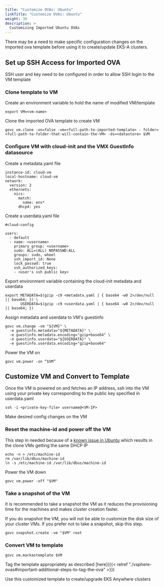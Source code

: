 ```yaml
---
title: "Customize OVAs: Ubuntu"
linkTitle: "Customize OVAs: Ubuntu"
weight: 30
description: >
  Customizing Imported Ubuntu OVAs
---
```


There may be a need to make specific configuration changes on the imported ova template before using it to create/update EKS-A clusters. 



## Set up SSH Access for Imported OVA


SSH user and key need to be configured in order to allow SSH login to the VM template


### Clone template to VM

Create an environment variable to hold the name of modified VM/template

```
export VM=<vm-name>
```

Clone the imported OVA template to create VM <vm-name>

```
govc vm.clone -on=false -vm=<full-path-to-imported-template> - folder=<full-path-to-folder-that-will-contain-the-VM> -ds=<datastore> $VM
```

### Configure VM with cloud-init and the VMX GuestInfo datasource

Create a metadata.yaml file

```
instance-id: cloud-vm
local-hostname: cloud-vm
network:
  version: 2
  ethernets:
    nics:
      match:
        name: ens*
      dhcp4: yes
```

Create a userdata.yaml file

```
#cloud-config

users:
  - default
  - name: <username>
    primary_group: <username>
    sudo: ALL=(ALL) NOPASSWD:ALL
    groups: sudo, wheel
    ssh_import_id: None
    lock_passwd: true
    ssh_authorized_keys:
    - <user's ssh public key>

```

Export environment variable containing the cloud-init metadata and userdata

```
export METADATA=$(gzip -c9 <metadata.yaml | { base64 -w0 2>/dev/null || base64; }) \
       USERDATA=$(gzip -c9 <userdata.yaml | { base64 -w0 2>/dev/null || base64; })

```

Assign metadata and userdata to VM's guestinfo

```
govc vm.change -vm "${VM}" \
  -e guestinfo.metadata="${METADATA}" \
  -e guestinfo.metadata.encoding="gzip+base64" \
  -e guestinfo.userdata="${USERDATA}" \
  -e guestinfo.userdata.encoding="gzip+base64"
```

Power the VM on

```
govc vm.power -on “$VM”
```


## Customize VM and Convert to Template

Once the VM is powered on and fetches an IP address, ssh into the VM using your private key corresponding to the public key specified in userdata.yaml

```
ssh -i <private-key-file> username@<VM-IP>
```

Make desired config changes on the VM

### Reset the machine-id and power off the VM

This step in needed because of a [known issue in Ubuntu](https://kb.vmware.com/s/article/82229) which results in the clone VMs getting the same DHCP IP

```
echo -n > /etc/machine-id
rm /var/lib/dbus/machine-id
ln -s /etc/machine-id /var/lib/dbus/machine-id
```

Power the VM down

```
govc vm.power -off "$VM"
```

### Take a snapshot of the VM 

It is recommended to take a snapshot the VM as it reduces the provisioning time for the machines and makes cluster creation faster.

If you do snapshot the VM, you will not be able to customize the disk size of your cluster VMs. If you prefer not to take a snapshot, skip this step.


```
govc snapshot.create -vm "$VM" root
```

### Convert VM to template

```
govc vm.markastemplate $VM
```

Tag the template appropriately as described [here]({{< relref "./vsphere-ovas#important-additional-steps-to-tag-the-ova" >}})

Use this customized template to create/upgrade EKS Anywhere clusters
